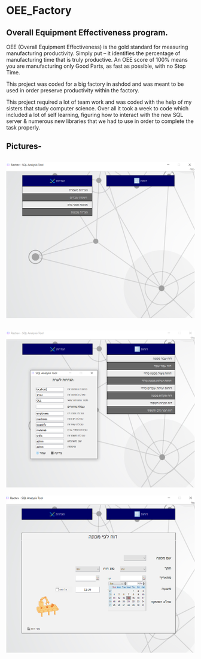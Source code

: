 # OEE_Factory

Overall Equipment Effectiveness program.
-----


OEE (Overall Equipment Effectiveness) is the gold standard for measuring manufacturing productivity. Simply put – it identifies the percentage of manufacturing time that is truly productive. An OEE score of 100% means you are manufacturing only Good Parts, as fast as possible, with no Stop Time.


This project was coded for a big factory in ashdod and was meant to be used in order preserve productivity within the factory.

This project required a lot of team work and was coded with the help of my sisters that study computer science.
Over all it took a week to code which included a lot of self learning, figuring how to interact with the new SQL server & numerous new libraries that we had to use in order to complete the task properly.
 
 


Pictures-
-------
![Screenshot](Picture1.png)
-------
![Screenshot](Picture2.png)
-------
![Screenshot](Picture3.png)


